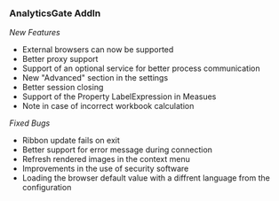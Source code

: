 ### AnalyticsGate AddIn

*New Features*
- External browsers can now be supported
- Better proxy support
- Support of an optional service for better process communication
- New "Advanced" section in the settings
- Better session closing
- Support of the Property LabelExpression in Measues
- Note in case of incorrect workbook calculation
  
*Fixed Bugs*
- Ribbon update fails on exit
- Better support for error message during connection
- Refresh rendered images in the context menu
- Improvements in the use of security software
- Loading the browser default value with a diffrent language from the configuration
